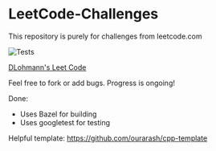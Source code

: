 # LeetCode-Challenges
This repository is purely for challenges from leetcode.com

![Tests](https://github.com/DLohmann/LeetCode-Challenges/actions/workflows/tests.yml/badge.svg)

<a href=https://leetcode.com/DLohmann/>DLohmann's Leet Code</a>

Feel free to fork or add bugs. Progress is ongoing!

Done:
- Uses Bazel for building
- Uses googletest for testing

Helpful template:
https://github.com/ourarash/cpp-template
